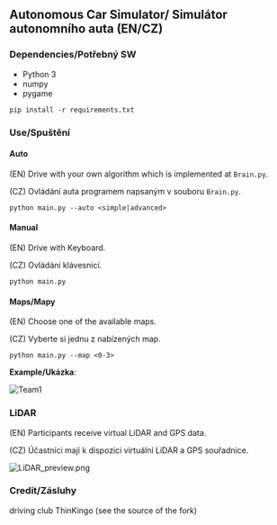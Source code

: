 ## Autonomous Car Simulator/ Simulátor autonomního auta (EN/CZ)


### Dependencies/Potřebný SW

- Python 3
- numpy
- pygame

```
pip install -r requirements.txt
```

### Use/Spuštění

#### Auto

(EN) Drive with your own algorithm which is implemented at `Brain.py`.

(CZ) Ovládání auta programem napsaným v souboru `Brain.py`.
```
python main.py --auto <simple|advanced>
```

#### Manual

(EN) Drive with Keyboard.

(CZ) Ovládání klávesnicí.

```
python main.py
```

#### Maps/Mapy

(EN) Choose one of the available maps.

(CZ) Vyberte si jednu z nabízených map.

```
python main.py --map <0-3>
```

__Example/Ukázka__:

![Team1](https://github.com/x2ever/Autonomous-Car-Simulator/blob/master/images/1팀.gif)


### LiDAR

(EN) Participants receive virtual LiDAR and GPS data.

(CZ) Účastníci mají k dispozici virtuální LiDAR a GPS souřadnice.

![LiDAR_preview.png](https://github.com/x2ever/Autonomous-Car-Simulator/blob/master/images/LiDAR_preview.png)

### Credit/Zásluhy
driving club ThinKingo (see the source of the fork)
